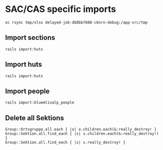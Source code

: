 # SAC/CAS specific imports

```
oc rsync tmp/xlsx delayed-job-db8bb7688-c6nrn-debug:/app-src/tmp
```

## Import sections

`rails import:huts`

## Import huts

`rails import:huts`

## Import people

`rails import:bluemlisalp_people`

## Delete all Sektions

```
Group::Ortsgruppe.all.each { |o| o.children.each(&:really_destroy! }
Group::Sektion.all.find_each { |s| s.children.each(&:really_destroy!) }
Group::Sektion.all.find_each { |s| s.really_destroy! }
```
